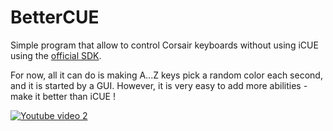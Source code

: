 # BetterCUE
Simple program that allow to control Corsair keyboards without using iCUE using the [official SDK](http://forum.corsair.com/v3/showthread.php?t=179027).

For now, all it can do is making A...Z keys pick a random color each second, and it is started by a GUI. However, it is very easy to add more abilities - make it better than iCUE ! 


[![Youtube video 2](https://img.youtube.com/vi/MYy0jfX1bMA/0.jpg)](https://www.youtube.com/watch?v=MYy0jfX1bMA)
